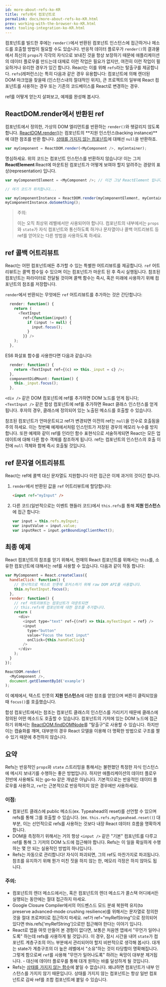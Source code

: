 ```yaml
---
id: more-about-refs-ko-KR
title: refs에서 컴포넌트로
permalink: docs/more-about-refs-ko-KR.html
prev: working-with-the-browser-ko-KR.html
next: tooling-integration-ko-KR.html
---
```

컴포넌트를 빌드한 후에는 `render()`에서 반환된 컴포넌트 인스턴스에 접근하거나 메소드를 호출할 방법이 필요할 수도 있습니다. 반응적 데이터 플로우가 `render()`의 결과물에서 최신의 `props`가 각각의 자식으로 보내진 것을 항상 보장하기 때문에 애플리케이션의 데이터 플로우를 만드는데 대체로 이런 작업은 필요가 없지만, 여전히 이런 작업이 필요하거나 유리한 경우가 있긴 합니다. React는 이를 위해 `refs`라는 탈출구를 제공합니다. `refs`(레퍼런스)는 특히 다음과 같은 경우 유용합니다: 컴포넌트에 의해 렌더된 DOM 마크업을 찾을때 (인스턴스내의 절대적인 위치), 큰 프로젝트의 일부에 React 컴포넌트를 사용하는 경우 또는 기존의 코드베이스를 React로 변경하는 경우.
 
ref를 어떻게 얻는지 살펴보고, 예제를 완성해 봅시다.

## ReactDOM.render에서 반환된 ref

컴포넌트에서 정의한, 가상의 DOM 엘리먼트를 반환하는 `render()`와 헷갈리지 않도록 합니다. [ReactDOM.render()](/react/docs/top-level-api-ko-KR.html#reactdom.render)는 컴포넌트의 **지원 인스턴스(backing instance)**에 대한 참조를 반환 합니다. [상태를 가지지 않는 컴포넌트](/react/docs/reusable-components-ko-KR.html#stateless-functions)에 대해선 `null`을 반환하죠.


```js
var myComponent = ReactDOM.render(<MyComponent />, myContainer);
```
 
명심하세요. 위의 코드는 컴포넌트 인스턴스를 반환하지 않습니다! 이는 그저 **ReactElement**:React에 마운트된 컴포넌트가 어떻게 보여야 할지 알려주는 경량의 표상(representation) 입니다.

```js
var myComponentElement = <MyComponent />; // 이건 그냥 ReactElement 입니다.

// 여기 코드가 위치합니다...

var myComponentInstance = ReactDOM.render(myComponentElement, myContainer);
myComponentInstance.doSomething();
```

> 주의:
>
> 이는 오직 최상위 레벨에서만 사용되어야 합니다. 컴포넌트의 내부에서는 `props`와 `state`가 자식 컴포넌트와 통신하도록 하거나 문자열이나 콜백 어트리뷰트 등 ref를 얻어오는 다른 방법을 사용하도록 하세요.

## ref 콜백 어트리뷰트
 
React는 어떤 컴포넌트에든 추가할 수 있는 특별한 어트리뷰트를 제공합니다. `ref` 어트리뷰트는 콜백 함수일 수 있으며 이는 컴포넌트가 마운트 된 후 즉시 실행됩니다. 참조된 컴포넌트는 파라미터로 전달될 것이며 콜백 함수는 즉시, 혹은 미래에 사용하기 위해 컴포넌트의 참조를 저장합니다.

`render`에서 반환되는 무엇에든 `ref` 어트리뷰트를 추가하는 것은 간단합니다: 

```js
  render: function() {
    return (
      <TextInput
        ref={function(input) {
          if (input != null) {
            input.focus();
          }
        }} />
    );
  },
```
ES6 화살표 함수를 사용한다면 다음과 같습니다:

```js
  render: function() {
    return <TextInput ref={(c) => this._input = c} />;
  },
  componentDidMount: function() {
    this._input.focus();
  },
```

`<div />` 같은 DOM 컴포넌트에 ref를 추가하면 DOM 노드를 얻게 됩니다; `<TextInput />` 같은 합성 컴포넌트에 ref를 추가하면 React 클래스 인스턴스를 얻게 됩니다. 후자의 경우, 클래스에 정의되어 있는 노출된 메소드를 호출할 수 있습니다.

참조된 컴포넌트가 언마운트되고 ref가 변경되면 이전의 ref는 `null`을 인수로 호출됨을 주의 하세요. 이는 첫번째 예제에서처럼 인스턴트가 저장된 경우의 메모리 누수를 방지합니다. 또한 예제와 같이 ref를 인라인 함수 표현식으로 서술하게되면 React는 모든 업데이트에 대해 다른 함수 객체를 참조하게 됩니다. ref는 컴포넌트의 인스턴스의 호출 이전에  `null` 객체와 함께 즉시 호출될 것입니다.

## ref 문자열 어트리뷰트

React는 ref에 콜백 대신 문자열도 지원합니다 이런 접근은 이제 과거의 것이긴 합니다.


1. `render`에서 반환된 값을 `ref` 어트리뷰트에 할당합니다:

    ```html
    <input ref="myInput" />
    ```

2. 다른 코드(일반적으로는 이벤트 핸들러 코드)에서 `this.refs`를 통해 **지원 인스턴스**에 접근 합니다:

    ```javascript
    var input = this.refs.myInput;
    var inputValue = input.value;
    var inputRect = input.getBoundingClientRect();
    ```

## 최종 예제
React 컴포넌트의 참조를 얻기 위해서, 현재의 React 컴포넌트를 위해서는 `this`를, 소유한 컴포넌트에 대해서는 ref를 사용할 수 있습니다. 다음과 같이 작동 합니다:

```javascript
var MyComponent = React.createClass({
  handleClick: function() {
    // 명시적으로 텍스트 인풋에 포커스하기 위해 raw DOM API를 사용합니다.
    this.myTextInput.focus();
  },
  render: function() {
    // ref 어트리뷰트는 컴포넌트가 마운트되면 
    // this.refs에 컴포넌트에 대한 참조를 추가합니다.
    return (
      <div>
        <input type="text" ref={(ref) => this.myTextInput = ref} />
        <input
          type="button"
          value="Focus the text input"
          onClick={this.handleClick}
        />
      </div>
    );
  }
});

ReactDOM.render(
  <MyComponent />,
  document.getElementById('example')
);
```

이 예제에서, 텍스트 인풋의 **지원 인스턴스**에 대한 참조를 얻었으며 버튼이 클릭되었을때 `focus()`를 호출했습니다.

합성 컴포넌트에서는 참조는 컴포넌트 클래스의 인스턴스를 가리키기 때문에 클래스에 정의된 어떤 메소드도 호출할 수 있습니다. 컴포넌트의 기저에 있는 DOM 노드에 접근하기 위해서는 [ReactDOM.findDOMNode](/react/docs/top-level-api-ko-KR.html#reactdom.finddomnode)를 "탈출구"로 사용할 수 있습니다. 하지만 이는 캡슐화를 깨며, 대부분의 경우 React 모델을 이용해 더 명확한 방법으로 구조를 짤 수 있기 때문에 추천하지 않습니다.
 

## 요약

Refs는 반응적인 `props`와 `state` 스트리밍을 통해서는 불편했던 특정한 자식 인스턴스에 메시지 보내기를 수행하는 좋은 방법입니다. 하지만 애플리케이션의 데이터 플로우 전반에 사용해도 되는 go-to 같은 개념은 아닙니다. 기본적으로는 반응적인 데이터 플로우를 사용하고, `ref`는 근본적으로 반응적이지 않은 경우에만 사용하세요.

### 이점:

- 컴포넌트 클래스에 public 메소드(ex. Typeahead의 reset)를 선언할 수 있으며 refs를 통해 그를 호출할 수 있습니다. (ex. `this.refs.myTypeahead.reset()`) 대부분, 이는 선언적으로 refs를 사용하는 것보다 내장 React 데이터 흐름을 명확하게 합니다.
- DOM을 측정하기 위해서는 거의 항상 `<input />` 같은 "기본" 컴포넌트를 다루고 ref를 통해 그 기저의 DOM 노드에 접근해야 합니다. Refs는 이 일을 확실하게 수행하는 몇 안 되는 실용적인 방법의 하나입니다.
- Refs는 자동으로 관리합니다! 자식이 파괴되면, 그의 ref도 마찬가지로 파괴됩니다. 참조를 유지하기 위해 뭔가 미친 짓을 하지 않는 한, 메모리 걱정은 하지 않아도 됩니다.

### 주의:

- 컴포넌트의 렌더 메소드에서는, 혹은 컴포넌트의 렌더 메소드가 콜스택 어디에서든 실행되는 동안에는 절대 접근하지 마세요.
- Google Closure Compiler에서의 어드벤스드 모드 분쇄 복원력 유지(to preserve advanced-mode crushing resilience)를 위해서는 문자열로 정의한 것을 절대 프로퍼티로 접근하지 마세요. ref가 ref="myRefString"으로 정의되어 있다면 this.refs['myRefString']으로만 접근해야 한다는 이야기 입니다.
- React로 앱을 여럿 만들어 본 경험이 없다면, 보통은 처음엔 앱에서 "무언가 일어나도록" 하는데 refs를 사용하게 될 것입니다. 이 경우, 잠시 시간을 내어 `state`가 컴포넌트 계층구조의 어느 부분에서 관리되어야 할지 비판적으로 생각해 봅시다. 대개는 state가 계층구조의 더 높은 레벨에서 "소유"하는 것이 타당함이 명확해집니다. 그렇게 함으로써 `ref`를 사용해 "무언가 일어나도록" 하려는 욕망이 대부분 제거됩니다. - 대신에 데이터 플로우를 통해 대개 원하는 바를 달성하게 될 것입니다.
- Refs는 [상태를 가지지 않는 함수](/react/docs/reusable-components-ko-KR.html#stateless-functions)에 붙일 수 없습니다. 왜냐하면 컴포넌트가 내부 인스턴스를 가지지 않기 때문입니다. 상태를 가지지 않는 컴포넌트는 항상 일반 컴포넌트로 감싸 ref를 조합 컴포넌트에 붙일 수 있습니다.
